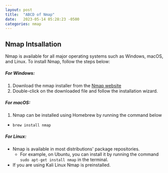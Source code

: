 ```yaml
---
layout: post
title:  "ABCD of Nmap"
date:   2023-05-14 05:28:23 -0500
categories: nmap
---
```



## Nmap Intsallation
Nmap is available for all major operating systems such as Windows, macOS, and Linux. To install Nmap, follow the steps below:

##### For Windows:

1. Download the nmap installer from the [Nmap website][Nmap]
2. Double-click on the downloaded file and follow the installation wizard.

##### For macOS:
1. Nmap can be installed using Homebrew by running the command below
  - ```brew install nmap```

##### For Linux:
- Nmap is available in most distributions' package repositories. 
  - For example, on Ubuntu, you can install it by running the command ```sudo apt-get install nmap``` in the terminal.
- If you are using Kali Linux Nmap is preinstalled.



[Nmap]: https://nmap.org/download.html#windows
